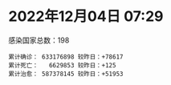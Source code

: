 
# 2022年12月04日 07:29
感染国家总数：198
```
累计确诊： 633176898 较昨日：+78617
累计死亡：   6629853 较昨日：+125
累计治愈： 587378145 较昨日：+51953
```
<div id="main" style="width:100%;height:800px;margin-bottom:10px;"></div>
<div id="second" style="width:100%;height:1000px;margin-bottom:10px;"></div>
<div id="third" style="width:100%;height:1000px;margin-bottom:10px;"></div>
<div id="last" style="width:100%;height:3000px;"></div>

<script>
import * as echarts from "echarts";
export default {
  mounted () {
    this.chart = echarts.init(document.getElementById("main"), "dark")
    this.secondChart = echarts.init(document.getElementById("second"), "dark")
    this.thirdChart = echarts.init(document.getElementById("third"), "dark")
    this.lastChart = echarts.init(document.getElementById("last"), "dark")
    var option = {
      tooltip: { trigger: "axis", axisPointer: { type: "shadow" } },
      legend: {},
      grid: { left: "3%", right: "4%", bottom: "3%", containLabel: true },
      xAxis: { type: "value" },
      yAxis: {
        type: "category", data: ["意大利","日本","韩国","巴西","德国","法国","印度","美国",]
      },
      series: [
        { name: "新增确诊", type: "bar", stack: "total", label: { show: true }, emphasis: { focus: "series" }, data: [0,0,0,0,0,52908,264,7311,] }, 
        { name: "累计确诊", type: "bar", stack: "total", label: { show: true }, emphasis: { focus: "series" }, data: [24488080,25130886,27261526,35375733,36557861,38027968,44674459,100795090,] }, 
        { name: "新增死亡", type: "bar", stack: "total", label: { show: true }, emphasis: { focus: "series" }, data: [0,0,0,0,0,0,0,32,] }, 
        { name: "累计死亡", type: "bar", stack: "total", label: { show: true }, emphasis: { focus: "series" }, data: [181733,50193,30669,690129,158198,159093,530627,1106639,] }, 
        { name: "累计治愈", type: "bar", stack: "total", label: { show: true }, emphasis: { focus: "series" }, data: [23799178,20741641,26260256,34262104,35862800,36968080,44137942,98242587,] },]
    }
    this.chart.setOption(option);
    var secondOption = {
      tooltip: { trigger: "axis", axisPointer: { type: "shadow" } },
      legend: {},
      grid: { left: "3%", right: "4%", bottom: "3%", containLabel: true },
      xAxis: { type: "value" },
      yAxis: {
        type: "category", data: ["墨西哥","伊朗","荷兰","阿根廷","澳大利亚","越南","西班牙","土耳其","俄罗斯","英国",]
      },
      series: [
        { name: "新增确诊", type: "bar", stack: "total", label: { show: true }, emphasis: { focus: "series" }, data: [0,0,0,0,0,0,0,0,0,25,] }, 
        { name: "累计确诊", type: "bar", stack: "total", label: { show: true }, emphasis: { focus: "series" }, data: [7132792,7559799,8544770,9727247,10748145,11517517,13614807,17005537,21611003,24251661,] }, 
        { name: "新增死亡", type: "bar", stack: "total", label: { show: true }, emphasis: { focus: "series" }, data: [0,0,0,0,0,0,0,0,0,1,] }, 
        { name: "累计死亡", type: "bar", stack: "total", label: { show: true }, emphasis: { focus: "series" }, data: [330525,144637,22920,130025,16244,43177,116108,101400,392176,213037,] }, 
        { name: "累计治愈", type: "bar", stack: "total", label: { show: true }, emphasis: { focus: "series" }, data: [6400759,7335266,8496202,9590207,10546102,10608829,13403322,16904137,21014391,24692,] },]
    }
    this.secondChart.setOption(secondOption);
    var thirdOption = {
      tooltip: { trigger: "axis", axisPointer: { type: "shadow" } },
      legend: {},
      grid: { left: "3%", right: "4%", bottom: "3%", containLabel: true },
      xAxis: { type: "value" },
      yAxis: {
        type: "category", data: ["以色列","智利","马来西亚","乌克兰","希腊","葡萄牙","奥地利","哥伦比亚","波兰","印度尼西亚",]
      },
      series: [
        { name: "新增确诊", type: "bar", stack: "total", label: { show: true }, emphasis: { focus: "series" }, data: [1497,4027,1866,0,0,0,4411,0,0,3655,] }, 
        { name: "累计确诊", type: "bar", stack: "total", label: { show: true }, emphasis: { focus: "series" }, data: [4726006,4933525,4998830,5341284,5404690,5546290,5576700,6318021,6354298,6677655,] }, 
        { name: "新增死亡", type: "bar", stack: "total", label: { show: true }, emphasis: { focus: "series" }, data: [1,33,6,0,0,0,6,0,0,32,] }, 
        { name: "累计死亡", type: "bar", stack: "total", label: { show: true }, emphasis: { focus: "series" }, data: [11866,62543,36710,110586,34309,25517,21231,141911,118340,159953,] }, 
        { name: "累计治愈", type: "bar", stack: "total", label: { show: true }, emphasis: { focus: "series" }, data: [4700423,4858162,4939021,5214768,5326197,5499908,5506704,6142640,5335940,6463466,] },]
    }
    this.thirdChart.setOption(thirdOption);
    var lastOption = {
      tooltip: { trigger: "axis", axisPointer: { type: "shadow" } },
      legend: {},
      grid: { left: "3%", right: "4%", bottom: "3%", containLabel: true },
      xAxis: { type: "value" },
      yAxis: {
        type: "category", data: ["朝鲜","西撒哈拉","蒙特塞拉特岛","梵蒂冈","红宝石公主号","钻石公主号","圣文森特岛","列支敦士登公国","安圭拉","圣多美和普林西比","特克斯和凯科斯群岛","圣基茨和尼维斯","乍得","塞拉利昂","利比里亚","几内亚比绍","科摩罗","安提瓜和巴布达","尼日尔","厄立特里亚","也门","冈比亚","中非共和国","摩纳哥","吉布提","多米尼克","萨摩亚","赤道几内亚","塔吉克斯坦","南苏丹","尼加拉瓜","格林纳达","直布罗陀","布基纳法索","圣马力诺","东帝汶","刚果（布）","索马里","贝宁","圣卢西亚","马里","海地","莱索托","巴哈马","几内亚","多哥","坦桑尼亚","毛里求斯","阿鲁巴","巴布亚新几内亚","安道尔","加蓬","塞舌尔","布隆迪","叙利亚","不丹","佛得角","毛里塔尼亚","苏丹","马达加斯加","斐济","伯利兹","圭亚那","斯威士兰","新喀里多尼亚","法属波利尼西亚","苏里南","科特迪瓦","马拉维","塞内加尔","刚果（金）","法属圭亚那","巴巴多斯","安哥拉","马耳他","喀麦隆","卢旺达","柬埔寨","波多黎各","牙买加","乌干达","纳米比亚","加纳","特立尼达和多巴哥","马尔代夫","萨尔瓦多","阿富汗","吉尔吉斯斯坦","冰岛","老挝","马提尼克岛","莫桑比克","文莱","乌兹别克斯坦","津巴布韦","尼日利亚","阿尔及利亚","黑山","卢森堡","博茨瓦纳","阿尔巴尼亚","赞比亚","肯尼亚","北马其顿","阿曼","波黑","亚美尼亚","洪都拉斯","卡塔尔","埃塞俄比亚","利比亚","埃及","委内瑞拉","摩尔多瓦","爱沙尼亚","塞浦路斯","巴勒斯坦","缅甸","多米尼加","科威特","斯里兰卡","巴林","巴拉圭","阿塞拜疆","沙特阿拉伯","拉脱维亚","蒙古国","乌拉圭","白俄罗斯","尼泊尔","巴拿马","厄瓜多尔","阿联酋","古巴","玻利维亚","突尼斯","哥斯达黎加","危地马拉","黎巴嫩","克罗地亚","斯洛文尼亚","摩洛哥","立陶宛","保加利亚","哈萨克斯坦","芬兰","挪威","巴基斯坦","爱尔兰","约旦","格鲁吉亚","斯洛伐克","新西兰","孟加拉国","匈牙利","新加坡","塞尔维亚","伊拉克","瑞典","丹麦","罗马尼亚","菲律宾","南非","秘鲁","瑞士","加拿大","捷克","比利时","泰国",]
      },
      series: [
        { name: "新增确诊", type: "bar", stack: "total", label: { show: true }, emphasis: { focus: "series" }, data: [0,0,0,0,0,0,0,0,0,0,0,0,0,0,0,0,0,0,0,0,0,0,0,31,0,0,0,0,0,0,0,0,0,0,0,0,0,0,0,0,0,0,0,0,0,1,0,0,0,0,0,0,0,0,0,0,10,1,0,0,0,0,0,0,0,0,0,0,0,0,0,0,0,0,0,0,0,0,0,0,0,0,0,0,0,0,12,0,0,0,0,0,0,0,0,0,2,28,0,0,10,0,82,0,0,0,0,0,0,39,0,0,0,0,0,0,0,15,0,0,8,98,0,0,37,0,0,0,0,0,0,0,0,9,0,0,0,0,53,289,0,145,0,0,0,0,0,0,0,0,0,0,0,0,0,1052,482,0,0,0,0,0,249,0,0,0,0,0,0,] }, 
        { name: "累计确诊", type: "bar", stack: "total", label: { show: true }, emphasis: { focus: "series" }, data: [1,10,11,29,620,712,2298,3026,3904,6278,6446,6552,7646,7759,8022,8848,8965,9106,9931,10189,11945,12586,15311,15540,15690,15760,15967,17183,17786,18350,18491,19613,20207,21631,22167,23354,25375,27286,27980,29550,32760,33862,34490,37491,38153,39332,40656,41175,43641,46247,47219,48973,50068,50639,57404,62503,63078,63421,63637,67259,68375,69048,71627,73770,76051,77137,81581,87887,88086,88873,94204,96389,103955,104676,115857,123993,132643,138131,151732,151931,169733,169946,171018,185377,185618,201785,206145,206530,207355,216810,224468,230624,241044,246833,257893,266283,271102,283799,297757,326633,333391,333746,341886,344710,399027,400572,445737,458921,479334,494726,507084,515645,547697,595073,609233,618248,620816,633296,650381,662672,671703,696622,777525,824431,825718,961627,993372,993875,994037,1000903,1002161,1011132,1044704,1111421,1111646,1147072,1148914,1158498,1220714,1254644,1262996,1269296,1277475,1287594,1397257,1405255,1469419,1575274,1680548,1746997,1805698,1856330,1945117,2036622,2166352,2171550,2425077,2463724,2632091,3148725,3296834,4039978,4042769,4278997,4317035,4408276,4561031,4639411,4707244,] }, 
        { name: "新增死亡", type: "bar", stack: "total", label: { show: true }, emphasis: { focus: "series" }, data: [0,0,0,0,0,0,0,0,0,0,0,0,0,0,0,0,0,0,0,0,0,0,0,0,0,0,0,0,0,0,0,0,0,0,0,0,0,0,0,0,0,0,0,0,0,0,0,0,0,0,0,0,0,0,0,0,0,0,0,0,0,0,0,0,0,0,0,0,0,0,0,0,0,0,0,0,0,0,0,0,0,0,0,0,0,0,0,0,0,0,0,0,0,0,0,0,0,0,0,0,0,0,0,0,0,0,0,0,0,0,0,0,0,0,0,0,0,0,0,0,0,0,0,0,3,0,0,0,0,0,0,0,0,0,0,0,0,0,1,5,0,1,0,0,0,0,0,0,0,0,0,0,0,0,0,0,4,0,0,0,0,0,0,0,0,0,0,0,0,] }, 
        { name: "累计死亡", type: "bar", stack: "total", label: { show: true }, emphasis: { focus: "series" }, data: [1,1,1,0,10,13,12,59,12,77,36,46,194,126,294,176,161,146,312,103,2159,372,113,63,189,74,29,183,125,138,225,237,110,387,119,138,386,1361,163,404,742,860,706,833,464,290,845,1035,236,668,157,306,171,38,3163,21,412,997,4990,1412,878,688,1285,1422,314,649,1393,830,2685,1968,1455,411,564,1924,809,1965,1467,3056,2609,3320,3630,4080,1461,4267,311,4230,7834,2991,219,758,1071,2226,225,1637,5606,3155,6881,2790,1133,2790,3593,4019,5684,9568,4260,16203,8710,11051,685,7572,6437,24613,5829,11918,2790,1237,5404,19488,4384,2570,16805,1536,19630,9983,9471,6086,2179,7537,7118,12019,8526,35940,2348,8530,22248,29268,9046,19953,10739,17339,6939,16285,9436,38048,13693,7448,4325,30632,8159,14122,16881,20740,3297,29434,48287,1705,17399,25364,21095,7541,67276,64701,102464,217441,14318,47781,41901,33061,33180,] }, 
        { name: "累计治愈", type: "bar", stack: "total", label: { show: true }, emphasis: { focus: "series" }, data: [0,9,2,29,0,699,2233,2948,3879,6201,6392,6482,4874,4393,7715,8642,8786,8954,8890,10086,9124,12189,14615,15311,15427,15673,1605,16879,17264,18115,4225,19358,16579,21143,21826,23102,24006,13182,27746,29095,31941,32897,25980,36366,37218,39035,183,39396,42438,43982,46731,48582,49606,50418,54232,61564,62491,62421,58016,65450,66440,68325,70221,72255,74603,33500,49626,87049,85009,86872,83610,11254,102435,102367,114479,118616,131112,135005,129614,99392,100431,165826,169541,180912,163687,179410,183865,196406,75685,7660,0,228310,222140,241486,251904,259640,182572,280783,288991,323747,328236,329690,335551,334335,384669,378424,434866,132498,476860,472485,500604,442182,540781,504142,524990,601425,614962,607821,644066,659992,654883,694162,698317,814189,813257,950319,987141,985312,985592,988763,985881,973448,1024595,1102791,1078111,983630,860711,1132704,1087587,1235244,1240457,1251735,1262086,1245158,1382292,1364613,1462637,1538689,1666415,1731007,1776548,1834203,1915871,1986051,2104358,2096242,2397339,2437149,2594443,3135724,3226070,3956847,3912506,3973520,4225705,4305116,4509978,4583532,4649509,] },]
    }
    this.lastChart.setOption(lastOption);

    window.onresize = () => {
      this.chart.resize()
      this.secondChart.resize()
      this.thirdChart.resize()
      this.lastChart.resize()
    }
  }
};
</script>

|国家|新增确诊|累计确诊|新增死亡|累计死亡|累计治愈|
|:--:|---:|---:|---:|---:|---:|
|美国|7311|100795090|32|1106639|98242587|
|印度|264|44674459|0|530627|44137942|
|法国|52908|38027968|0|159093|36968080|
|德国|0|36557861|0|158198|35862800|
|巴西|0|35375733|0|690129|34262104|
|韩国|0|27261526|0|30669|26260256|
|日本|0|25130886|0|50193|20741641|
|意大利|0|24488080|0|181733|23799178|
|英国|25|24251661|1|213037|24692|
|俄罗斯|0|21611003|0|392176|21014391|
|土耳其|0|17005537|0|101400|16904137|
|西班牙|0|13614807|0|116108|13403322|
|越南|0|11517517|0|43177|10608829|
|澳大利亚|0|10748145|0|16244|10546102|
|阿根廷|0|9727247|0|130025|9590207|
|荷兰|0|8544770|0|22920|8496202|
|伊朗|0|7559799|0|144637|7335266|
|墨西哥|0|7132792|0|330525|6400759|
|印度尼西亚|3655|6677655|32|159953|6463466|
|波兰|0|6354298|0|118340|5335940|
|哥伦比亚|0|6318021|0|141911|6142640|
|奥地利|4411|5576700|6|21231|5506704|
|葡萄牙|0|5546290|0|25517|5499908|
|希腊|0|5404690|0|34309|5326197|
|乌克兰|0|5341284|0|110586|5214768|
|马来西亚|1866|4998830|6|36710|4939021|
|智利|4027|4933525|33|62543|4858162|
|以色列|1497|4726006|1|11866|4700423|
|泰国|0|4707244|0|33180|4649509|
|比利时|0|4639411|0|33061|4583532|
|捷克|0|4561031|0|41901|4509978|
|加拿大|0|4408276|0|47781|4305116|
|瑞士|0|4317035|0|14318|4225705|
|秘鲁|0|4278997|0|217441|3973520|
|南非|249|4042769|0|102464|3912506|
|菲律宾|0|4039978|0|64701|3956847|
|罗马尼亚|0|3296834|0|67276|3226070|
|丹麦|0|3148725|0|7541|3135724|
|瑞典|0|2632091|0|21095|2594443|
|伊拉克|0|2463724|0|25364|2437149|
|塞尔维亚|482|2425077|4|17399|2397339|
|新加坡|1052|2171550|0|1705|2096242|
|匈牙利|0|2166352|0|48287|2104358|
|孟加拉国|0|2036622|0|29434|1986051|
|新西兰|0|1945117|0|3297|1915871|
|斯洛伐克|0|1856330|0|20740|1834203|
|格鲁吉亚|0|1805698|0|16881|1776548|
|约旦|0|1746997|0|14122|1731007|
|爱尔兰|0|1680548|0|8159|1666415|
|巴基斯坦|0|1575274|0|30632|1538689|
|挪威|0|1469419|0|4325|1462637|
|芬兰|0|1405255|0|7448|1364613|
|哈萨克斯坦|0|1397257|0|13693|1382292|
|保加利亚|0|1287594|0|38048|1245158|
|立陶宛|0|1277475|0|9436|1262086|
|摩洛哥|145|1269296|1|16285|1251735|
|斯洛文尼亚|0|1262996|0|6939|1240457|
|克罗地亚|289|1254644|5|17339|1235244|
|黎巴嫩|53|1220714|1|10739|1087587|
|危地马拉|0|1158498|0|19953|1132704|
|哥斯达黎加|0|1148914|0|9046|860711|
|突尼斯|0|1147072|0|29268|983630|
|玻利维亚|0|1111646|0|22248|1078111|
|古巴|9|1111421|0|8530|1102791|
|阿联酋|0|1044704|0|2348|1024595|
|厄瓜多尔|0|1011132|0|35940|973448|
|巴拿马|0|1002161|0|8526|985881|
|尼泊尔|0|1000903|0|12019|988763|
|白俄罗斯|0|994037|0|7118|985592|
|乌拉圭|0|993875|0|7537|985312|
|蒙古国|0|993372|0|2179|987141|
|拉脱维亚|0|961627|0|6086|950319|
|沙特阿拉伯|37|825718|3|9471|813257|
|阿塞拜疆|0|824431|0|9983|814189|
|巴拉圭|0|777525|0|19630|698317|
|巴林|98|696622|0|1536|694162|
|斯里兰卡|8|671703|0|16805|654883|
|科威特|0|662672|0|2570|659992|
|多米尼加|0|650381|0|4384|644066|
|缅甸|15|633296|0|19488|607821|
|巴勒斯坦|0|620816|0|5404|614962|
|塞浦路斯|0|618248|0|1237|601425|
|爱沙尼亚|0|609233|0|2790|524990|
|摩尔多瓦|0|595073|0|11918|504142|
|委内瑞拉|0|547697|0|5829|540781|
|埃及|0|515645|0|24613|442182|
|利比亚|0|507084|0|6437|500604|
|埃塞俄比亚|39|494726|0|7572|472485|
|卡塔尔|0|479334|0|685|476860|
|洪都拉斯|0|458921|0|11051|132498|
|亚美尼亚|0|445737|0|8710|434866|
|波黑|0|400572|0|16203|378424|
|阿曼|0|399027|0|4260|384669|
|北马其顿|0|344710|0|9568|334335|
|肯尼亚|82|341886|0|5684|335551|
|赞比亚|0|333746|0|4019|329690|
|阿尔巴尼亚|10|333391|0|3593|328236|
|博茨瓦纳|0|326633|0|2790|323747|
|卢森堡|0|297757|0|1133|288991|
|黑山|28|283799|0|2790|280783|
|阿尔及利亚|2|271102|0|6881|182572|
|尼日利亚|0|266283|0|3155|259640|
|津巴布韦|0|257893|0|5606|251904|
|乌兹别克斯坦|0|246833|0|1637|241486|
|文莱|0|241044|0|225|222140|
|莫桑比克|0|230624|0|2226|228310|
|马提尼克岛|0|224468|0|1071|0|
|老挝|0|216810|0|758|7660|
|冰岛|0|207355|0|219|75685|
|吉尔吉斯斯坦|0|206530|0|2991|196406|
|阿富汗|12|206145|0|7834|183865|
|萨尔瓦多|0|201785|0|4230|179410|
|马尔代夫|0|185618|0|311|163687|
|特立尼达和多巴哥|0|185377|0|4267|180912|
|加纳|0|171018|0|1461|169541|
|纳米比亚|0|169946|0|4080|165826|
|乌干达|0|169733|0|3630|100431|
|牙买加|0|151931|0|3320|99392|
|波多黎各|0|151732|0|2609|129614|
|柬埔寨|0|138131|0|3056|135005|
|卢旺达|0|132643|0|1467|131112|
|喀麦隆|0|123993|0|1965|118616|
|马耳他|0|115857|0|809|114479|
|安哥拉|0|104676|0|1924|102367|
|巴巴多斯|0|103955|0|564|102435|
|法属圭亚那|0|96389|0|411|11254|
|刚果（金）|0|94204|0|1455|83610|
|塞内加尔|0|88873|0|1968|86872|
|马拉维|0|88086|0|2685|85009|
|科特迪瓦|0|87887|0|830|87049|
|苏里南|0|81581|0|1393|49626|
|法属波利尼西亚|0|77137|0|649|33500|
|新喀里多尼亚|0|76051|0|314|74603|
|斯威士兰|0|73770|0|1422|72255|
|圭亚那|0|71627|0|1285|70221|
|伯利兹|0|69048|0|688|68325|
|斐济|0|68375|0|878|66440|
|马达加斯加|0|67259|0|1412|65450|
|苏丹|0|63637|0|4990|58016|
|毛里塔尼亚|1|63421|0|997|62421|
|佛得角|10|63078|0|412|62491|
|不丹|0|62503|0|21|61564|
|叙利亚|0|57404|0|3163|54232|
|布隆迪|0|50639|0|38|50418|
|塞舌尔|0|50068|0|171|49606|
|加蓬|0|48973|0|306|48582|
|安道尔|0|47219|0|157|46731|
|巴布亚新几内亚|0|46247|0|668|43982|
|阿鲁巴|0|43641|0|236|42438|
|毛里求斯|0|41175|0|1035|39396|
|坦桑尼亚|0|40656|0|845|183|
|多哥|1|39332|0|290|39035|
|几内亚|0|38153|0|464|37218|
|巴哈马|0|37491|0|833|36366|
|莱索托|0|34490|0|706|25980|
|海地|0|33862|0|860|32897|
|马里|0|32760|0|742|31941|
|圣卢西亚|0|29550|0|404|29095|
|贝宁|0|27980|0|163|27746|
|索马里|0|27286|0|1361|13182|
|刚果（布）|0|25375|0|386|24006|
|东帝汶|0|23354|0|138|23102|
|圣马力诺|0|22167|0|119|21826|
|布基纳法索|0|21631|0|387|21143|
|直布罗陀|0|20207|0|110|16579|
|格林纳达|0|19613|0|237|19358|
|尼加拉瓜|0|18491|0|225|4225|
|南苏丹|0|18350|0|138|18115|
|塔吉克斯坦|0|17786|0|125|17264|
|赤道几内亚|0|17183|0|183|16879|
|萨摩亚|0|15967|0|29|1605|
|多米尼克|0|15760|0|74|15673|
|吉布提|0|15690|0|189|15427|
|摩纳哥|31|15540|0|63|15311|
|中非共和国|0|15311|0|113|14615|
|冈比亚|0|12586|0|372|12189|
|也门|0|11945|0|2159|9124|
|厄立特里亚|0|10189|0|103|10086|
|尼日尔|0|9931|0|312|8890|
|安提瓜和巴布达|0|9106|0|146|8954|
|科摩罗|0|8965|0|161|8786|
|几内亚比绍|0|8848|0|176|8642|
|利比里亚|0|8022|0|294|7715|
|塞拉利昂|0|7759|0|126|4393|
|乍得|0|7646|0|194|4874|
|圣基茨和尼维斯|0|6552|0|46|6482|
|特克斯和凯科斯群岛|0|6446|0|36|6392|
|圣多美和普林西比|0|6278|0|77|6201|
|安圭拉|0|3904|0|12|3879|
|列支敦士登公国|0|3026|0|59|2948|
|圣文森特岛|0|2298|0|12|2233|
|钻石公主号|0|712|0|13|699|
|红宝石公主号|0|620|0|10|0|
|梵蒂冈|0|29|0|0|29|
|蒙特塞拉特岛|0|11|0|1|2|
|西撒哈拉|0|10|0|1|9|
|朝鲜|0|1|0|1|0|

